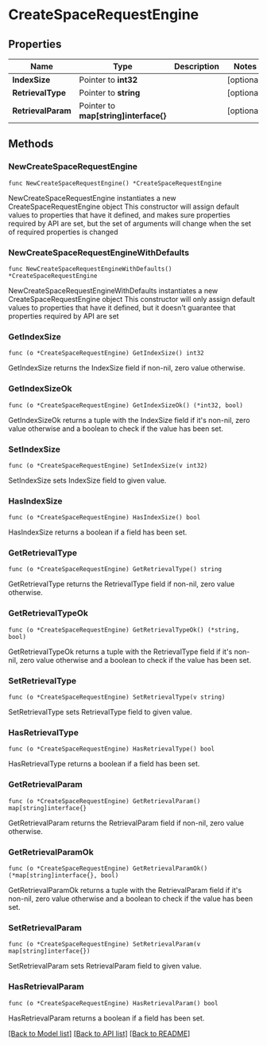 # CreateSpaceRequestEngine

## Properties

Name | Type | Description | Notes
------------ | ------------- | ------------- | -------------
**IndexSize** | Pointer to **int32** |  | [optional] 
**RetrievalType** | Pointer to **string** |  | [optional] 
**RetrievalParam** | Pointer to **map[string]interface{}** |  | [optional] 

## Methods

### NewCreateSpaceRequestEngine

`func NewCreateSpaceRequestEngine() *CreateSpaceRequestEngine`

NewCreateSpaceRequestEngine instantiates a new CreateSpaceRequestEngine object
This constructor will assign default values to properties that have it defined,
and makes sure properties required by API are set, but the set of arguments
will change when the set of required properties is changed

### NewCreateSpaceRequestEngineWithDefaults

`func NewCreateSpaceRequestEngineWithDefaults() *CreateSpaceRequestEngine`

NewCreateSpaceRequestEngineWithDefaults instantiates a new CreateSpaceRequestEngine object
This constructor will only assign default values to properties that have it defined,
but it doesn't guarantee that properties required by API are set

### GetIndexSize

`func (o *CreateSpaceRequestEngine) GetIndexSize() int32`

GetIndexSize returns the IndexSize field if non-nil, zero value otherwise.

### GetIndexSizeOk

`func (o *CreateSpaceRequestEngine) GetIndexSizeOk() (*int32, bool)`

GetIndexSizeOk returns a tuple with the IndexSize field if it's non-nil, zero value otherwise
and a boolean to check if the value has been set.

### SetIndexSize

`func (o *CreateSpaceRequestEngine) SetIndexSize(v int32)`

SetIndexSize sets IndexSize field to given value.

### HasIndexSize

`func (o *CreateSpaceRequestEngine) HasIndexSize() bool`

HasIndexSize returns a boolean if a field has been set.

### GetRetrievalType

`func (o *CreateSpaceRequestEngine) GetRetrievalType() string`

GetRetrievalType returns the RetrievalType field if non-nil, zero value otherwise.

### GetRetrievalTypeOk

`func (o *CreateSpaceRequestEngine) GetRetrievalTypeOk() (*string, bool)`

GetRetrievalTypeOk returns a tuple with the RetrievalType field if it's non-nil, zero value otherwise
and a boolean to check if the value has been set.

### SetRetrievalType

`func (o *CreateSpaceRequestEngine) SetRetrievalType(v string)`

SetRetrievalType sets RetrievalType field to given value.

### HasRetrievalType

`func (o *CreateSpaceRequestEngine) HasRetrievalType() bool`

HasRetrievalType returns a boolean if a field has been set.

### GetRetrievalParam

`func (o *CreateSpaceRequestEngine) GetRetrievalParam() map[string]interface{}`

GetRetrievalParam returns the RetrievalParam field if non-nil, zero value otherwise.

### GetRetrievalParamOk

`func (o *CreateSpaceRequestEngine) GetRetrievalParamOk() (*map[string]interface{}, bool)`

GetRetrievalParamOk returns a tuple with the RetrievalParam field if it's non-nil, zero value otherwise
and a boolean to check if the value has been set.

### SetRetrievalParam

`func (o *CreateSpaceRequestEngine) SetRetrievalParam(v map[string]interface{})`

SetRetrievalParam sets RetrievalParam field to given value.

### HasRetrievalParam

`func (o *CreateSpaceRequestEngine) HasRetrievalParam() bool`

HasRetrievalParam returns a boolean if a field has been set.


[[Back to Model list]](../README.md#documentation-for-models) [[Back to API list]](../README.md#documentation-for-api-endpoints) [[Back to README]](../README.md)


